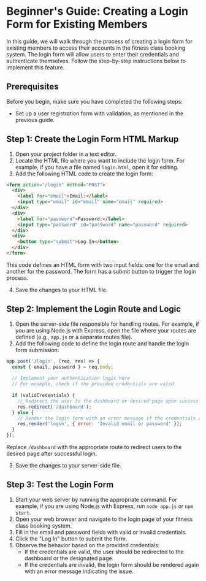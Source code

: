 # Beginner's Guide: Creating a Login Form for Existing Members

In this guide, we will walk through the process of creating a login form for existing members to access their accounts in the fitness class booking system. The login form will allow users to enter their credentials and authenticate themselves. Follow the step-by-step instructions below to implement this feature.

## Prerequisites
Before you begin, make sure you have completed the following steps:
- Set up a user registration form with validation, as mentioned in the previous guide.

## Step 1: Create the Login Form HTML Markup
1. Open your project folder in a text editor.
2. Locate the HTML file where you want to include the login form. For example, if you have a file named `login.html`, open it for editing.
3. Add the following HTML code to create the login form:
```html
<form action="/login" method="POST">
  <div>
    <label for="email">Email:</label>
    <input type="email" id="email" name="email" required>
  </div>
  <div>
    <label for="password">Password:</label>
    <input type="password" id="password" name="password" required>
  </div>
  <div>
    <button type="submit">Log In</button>
  </div>
</form>
```
   This code defines an HTML form with two input fields: one for the email and another for the password. The form has a submit button to trigger the login process.

4. Save the changes to your HTML file.

## Step 2: Implement the Login Route and Logic
1. Open the server-side file responsible for handling routes. For example, if you are using Node.js with Express, open the file where your routes are defined (e.g., `app.js` or a separate routes file).
2. Add the following code to define the login route and handle the login form submission:
```javascript
app.post('/login', (req, res) => {
  const { email, password } = req.body;
  
  // Implement your authentication logic here
  // For example, check if the provided credentials are valid
  
  if (validCredentials) {
    // Redirect the user to the dashboard or desired page upon successful login
    res.redirect('/dashboard');
  } else {
    // Render the login form with an error message if the credentials are invalid
    res.render('login', { error: 'Invalid email or password' });
  }
});
```
   Replace `/dashboard` with the appropriate route to redirect users to the desired page after successful login.

3. Save the changes to your server-side file.

## Step 3: Test the Login Form
1. Start your web server by running the appropriate command. For example, if you are using Node.js with Express, run `node app.js` or `npm start`.
2. Open your web browser and navigate to the login page of your fitness class booking system.
3. Fill in the email and password fields with valid or invalid credentials.
4. Click the "Log In" button to submit the form.
5. Observe the behavior based on the provided credentials:
   - If the credentials are valid, the user should be redirected to the dashboard or the designated page.
   - If the credentials are invalid, the login form should be rendered again with an error message indicating the issue.


